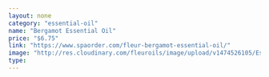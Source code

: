```yaml
---
layout: none
category: "essential-oil"
name: "Bergamot Essential Oil"
price: "$6.75"
link: "https://www.spaorder.com/fleur-bergamot-essential-oil/"
image: "http://res.cloudinary.com/fleuroils/image/upload/v1474526105/Essential%20Oil/bergamot.jpg"
type: 
---
```

